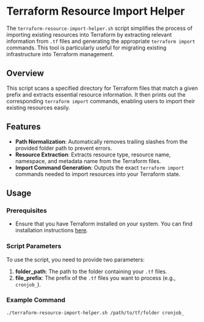 # Terraform Resource Import Helper

The `terraform-resource-import-helper.sh` script simplifies the process of importing existing resources into Terraform by extracting relevant information from `.tf` files and generating the appropriate `terraform import` commands. This tool is particularly useful for migrating existing infrastructure into Terraform management.

## Overview

This script scans a specified directory for Terraform files that match a given prefix and extracts essential resource information. It then prints out the corresponding `terraform import` commands, enabling users to import their existing resources easily.

## Features

- **Path Normalization**: Automatically removes trailing slashes from the provided folder path to prevent errors.
- **Resource Extraction**: Extracts resource type, resource name, namespace, and metadata name from the Terraform files.
- **Import Command Generation**: Outputs the exact `terraform import` commands needed to import resources into your Terraform state.

## Usage

### Prerequisites

- Ensure that you have Terraform installed on your system. You can find installation instructions [here](https://www.terraform.io/downloads.html).

### Script Parameters

To use the script, you need to provide two parameters:

1. **folder_path**: The path to the folder containing your `.tf` files.
2. **file_prefix**: The prefix of the `.tf` files you want to process (e.g., `cronjob_`).

### Example Command

```bash
./terraform-resource-import-helper.sh /path/to/tf/folder cronjob_
```